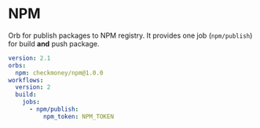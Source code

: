 # NPM

Orb for publish packages to NPM registry. It provides one job (`npm/publish`) for build **and** push package.

```yml
version: 2.1
orbs:
  npm: checkmoney/npm@1.0.0
workflows:
  version: 2
  build:
    jobs:
      - npm/publish:
          npm_token: NPM_TOKEN
```